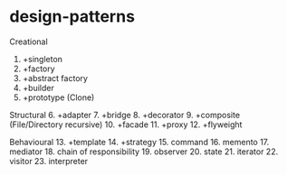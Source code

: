 # design-patterns

Creational 
1. +singleton
2. +factory
3. +abstract factory
4. +builder
5. +prototype (Clone)

Structural
6. +adapter
7. +bridge
8. +decorator
9. +composite (File/Directory recursive)
10. +facade
11. +proxy
12. +flyweight

Behavioural
13. +template
14. +strategy
15. command
16. memento
17. mediator
18. chain of responsibility
19. observer
20. state
21. iterator
22. visitor
23. interpreter


